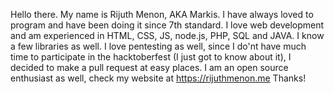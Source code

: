Hello there. My name is Rijuth Menon, AKA Markis. I have always loved to program and have been doing it since 7th standard. I love web development and am experienced in HTML, CSS, JS, node.js, PHP, SQL and JAVA. I know a  few libraries as well. I love pentesting as well, since I do'nt have much time to participate in the hacktoberfest (I just got to know about it), I decided to make a pull request at easy places. I am an open source enthusiast as well, check my website at https://rijuthmenon.me 
Thanks!